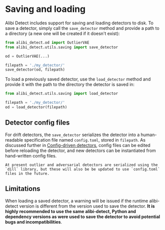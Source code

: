 # Saving and loading

Alibi Detect includes support for saving and loading detectors to disk. To 
save a detector, simply call the `save_detector` method and provide a path to a directory (a new
one will be created if it doesn't exist):

```python
from alibi_detect.od import OutlierVAE
from alibi_detect.utils.saving import save_detector

od = OutlierVAE(...) 

filepath = './my_detector/'
save_detector(od, filepath)
```

To load a previously saved detector, use the `load_detector` method and provide it with the
path to the directory the detector is saved in:

```python
from alibi_detect.utils.saving import load_detector

filepath = './my_detector/'
od = load_detector(filepath)
```

## Detector config files

For drift detectors, the `save_detector` serializes the detector into a human-readable specification file named `config.toml`, stored in `filepath`. As discussed further in [Config-driven detectors](config.md), config files can be edited before reloading the detector, and new detectors can be instantiated from hand-written config files. 

```{note}
At present outlier and adversarial detectors are serialized using the `dill` library, but these will also be be updated to use `config.toml` files in the future.
```

## Limitations
When loading a saved detector, a warning will be issued if the runtime alibi-detect version is 
different from the version used to save the detector. **It is highly recommended to use the same 
alibi-detect, Python and dependency versions as were used to save the detector to avoid potential 
bugs and incompatibilities**.

